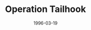 ---
mission_id: tailhook
editorsChoice:
title: "Operation Tailhook"
authors:
    - "Roger Ward"
date: 1996-03-19
filename: "tailhook.zip"
description: "The Empire has captured a rebel base that the Rebels hold in high regard so it will not be attacked and taken it over stealing various rebel ships including X-Wings, A-Wings and a T-16 Skyhopper that they could use for covert actions against the Rebels. Also on the base are secret plans to the Death Star."
cover:
levelReplaced: SECBASE
difficulty: no
bm:	no
fme: yes
wax: yes
three_do: yes
voc: no
gmd: no
vue: no
lfd: no
base: "New level from scratch" 
editors: "DFUSE"

---